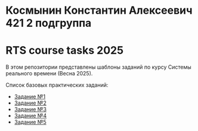 # Космынин Константин Алексеевич 421 2 подгруппа

# RTS course tasks 2025

В этом репозитории представлены шаблоны заданий по курсу Системы реального времени (Весна 2025).

Список базовых практических заданий:
* [Задание №1](/tasks/task01/task01.md)
* [Задание №2](/tasks/task02/task02.md)
* [Задание №3](/tasks/task03/task03.md)
* [Задание №4](/tasks/task04/task04.md)
* [Задание №5](/tasks/task05/task05.md)
